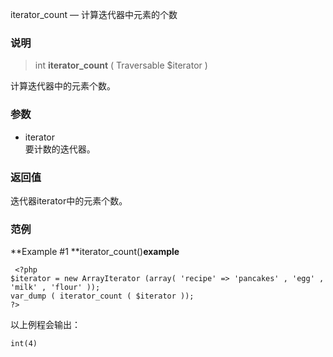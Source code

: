  iterator_count — 计算迭代器中元素的个数

### 说明

> int  **iterator_count** ( Traversable $iterator )

计算迭代器中的元素个数。 

### 参数

- iterator  
要计数的迭代器。 

### 返回值

迭代器iterator中的元素个数。 

### 范例

**Example #1 **iterator_count()**example**
```
 <?php  
$iterator = new ArrayIterator (array( 'recipe' => 'pancakes' , 'egg' , 'milk' , 'flour' )); 
var_dump ( iterator_count ( $iterator )); 
?>  
```
以上例程会输出：

    int(4)

